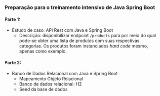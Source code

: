 ### Preparação para o treinamento intensivo de Java Spring Boot

#### Parte 1:
  - Estudo de caso: API Rest com Java e Spring Boot
    - Descrição: disponibilizar endpoint `/products` para por meio do qual pode-se obter uma lista de produtos com suas respectivas categorias. Os produtos foram instanciados *hard code* mesmo, apenas como exemplo. 
  
#### Parte 2: 
  - Banco de Dados Relacional com Java e Spring Boot
    - Mapeamento Objeto Relacional
    - Banco de dados relacional: H2
    - Seed da base de dados
